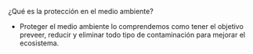 ¿Qué es la protección en el medio ambiente?
- Proteger el medio ambiente lo comprendemos como tener el objetivo preveer, reducir y eliminar todo tipo de contaminación para mejorar el ecosistema.
